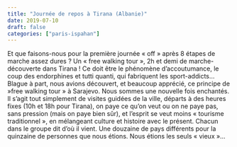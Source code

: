 ```yaml
---
title: "Journée de repos à Tirana (Albanie)"
date: 2019-07-10
draft: false
categories: ["paris-ispahan"]
---
```


Et que faisons-nous pour la première journée « off » après 8 étapes de marche assez dures ? Un « free walking tour », 2h et demi de marche-découverte dans Tirana ! Ce doit être le phénomène d’accoutumance, le coup des endorphines et tutti quanti, qui fabriquent les sport-addicts… Blague à part, nous avions découvert, et beaucoup apprécié, ce principe de »free walking tour » à Sarajevo. Nous sommes une nouvelle fois enchantés. Il s’agit tout simplement de visites guidées de la ville, départs à des heures fixes (10h et 18h pour Tirana), on paye ce qu’on veut ou on ne paye pas, sans pression (mais on paye bien sûr), et l’esprit se veut moins « tourisme traditionnel », en mélangeant culture et histoire avec le présent. Chacun dans le groupe dit d’où il vient. Une douzaine de pays différents pour la quinzaine de personnes que nous étions. Nous étions les seuls « vieux »…

